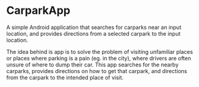 # CarparkApp

A simple Android application that searches for carparks near an input location, and provides directions from a selected carpark
to the input location.

The idea behind is app is to solve the problem of visiting unfamiliar places or places where parking is a pain (eg. in the city),
where drivers are often unsure of where to dump their car. This app searches for the nearby carparks, provides directions on how
to get that carpark, and directions from the carpark to the intended place of visit. 
